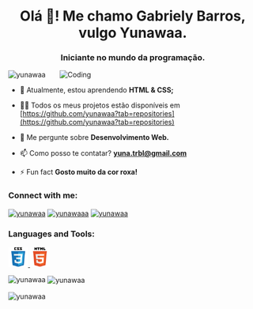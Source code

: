 <h1 align="center">Olá 💜! Me chamo Gabriely Barros, vulgo Yunawaa.</h1>
<h3 align="center">Iniciante no mundo da programação.</h3>
<img align="right" alt="Coding" width="400" src="https://i.pinimg.com/originals/24/2e/0d/242e0dbb71649cb197897aaecb0ea54a.gif"

<p align="left"> <img src="https://komarev.com/ghpvc/?username=yunawaa&label=Profile%20views&color=0e75b6&style=flat" alt="yunawaa" /> </p>

- 🌱 Atualmente, estou aprendendo **HTML & CSS;**

- 👨‍💻 Todos os meus projetos estão disponíveis em [https://github.com/yunawaa?tab=repositories](https://github.com/yunawaa?tab=repositories)

- 💬 Me pergunte sobre **Desenvolvimento Web.**

- 📫 Como posso te contatar? **yuna.trbl@gmail.com**

- ⚡ Fun fact **Gosto muito da cor roxa!**

<h3 align="left">Connect with me:</h3>
<p align="left">
<a href="https://instagram.com/yunawaa" target="blank"><img align="center" src="https://raw.githubusercontent.com/rahuldkjain/github-profile-readme-generator/master/src/images/icons/Social/instagram.svg" alt="yunawaa" height="30" width="40" /></a>
<a href="https://www.youtube.com/c/yunawaaa" target="blank"><img align="center" src="https://raw.githubusercontent.com/rahuldkjain/github-profile-readme-generator/master/src/images/icons/Social/youtube.svg" alt="yunawaaa" height="30" width="40" /></a>
<a href="https://discord.gg/yunawaa" target="blank"><img align="center" src="https://raw.githubusercontent.com/rahuldkjain/github-profile-readme-generator/master/src/images/icons/Social/discord.svg" alt="yunawaa" height="30" width="40" /></a>
</p>

<h3 align="left">Languages and Tools:</h3>
<p align="left"> <a href="https://www.w3schools.com/css/" target="_blank" rel="noreferrer"> <img src="https://raw.githubusercontent.com/devicons/devicon/master/icons/css3/css3-original-wordmark.svg" alt="css3" width="40" height="40"/> </a> <a href="https://www.w3.org/html/" target="_blank" rel="noreferrer"> <img src="https://raw.githubusercontent.com/devicons/devicon/master/icons/html5/html5-original-wordmark.svg" alt="html5" width="40" height="40"/> </a> </p>

<p><img align="left" src="https://github-readme-stats.vercel.app/api/top-langs?username=yunawaa&show_icons=true&locale=en&layout=compact" alt="yunawaa" /></p>

<p>&nbsp;<img align="center" src="https://github-readme-stats.vercel.app/api?username=yunawaa&show_icons=true&locale=en" alt="yunawaa" /></p>

<p><img align="center" src="https://github-readme-streak-stats.herokuapp.com/?user=yunawaa&" alt="yunawaa" /></p>
